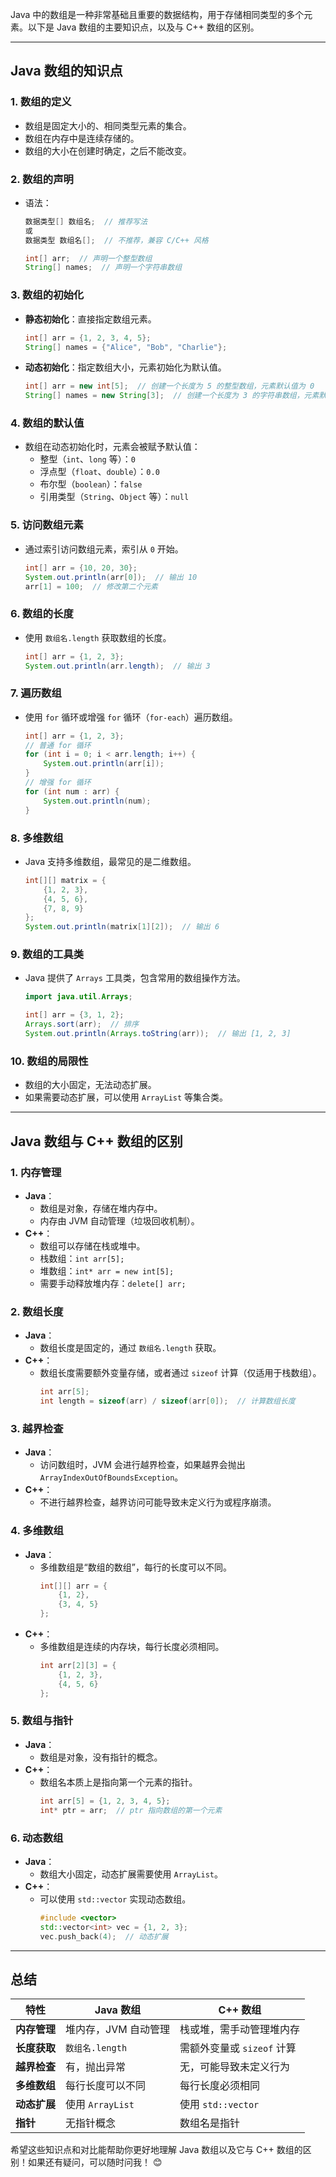 Java 中的数组是一种非常基础且重要的数据结构，用于存储相同类型的多个元素。以下是 Java 数组的主要知识点，以及与 C++ 数组的区别。

---

## **Java 数组的知识点**

### 1. **数组的定义**
   - 数组是固定大小的、相同类型元素的集合。
   - 数组在内存中是连续存储的。
   - 数组的大小在创建时确定，之后不能改变。

### 2. **数组的声明**
   - 语法：
     ```java
     数据类型[] 数组名;  // 推荐写法
     或
     数据类型 数组名[];  // 不推荐，兼容 C/C++ 风格
     ```
     ```java
     int[] arr;  // 声明一个整型数组
     String[] names;  // 声明一个字符串数组
     ```

### 3. **数组的初始化**
   - **静态初始化**：直接指定数组元素。
     ```java
     int[] arr = {1, 2, 3, 4, 5};
     String[] names = {"Alice", "Bob", "Charlie"};
     ```
   - **动态初始化**：指定数组大小，元素初始化为默认值。
     ```java
     int[] arr = new int[5];  // 创建一个长度为 5 的整型数组，元素默认值为 0
     String[] names = new String[3];  // 创建一个长度为 3 的字符串数组，元素默认值为 null
     ```

### 4. **数组的默认值**
   - 数组在动态初始化时，元素会被赋予默认值：
     - 整型（`int`、`long` 等）：`0`
     - 浮点型（`float`、`double`）：`0.0`
     - 布尔型（`boolean`）：`false`
     - 引用类型（`String`、`Object` 等）：`null`

### 5. **访问数组元素**
   - 通过索引访问数组元素，索引从 `0` 开始。
     ```java
     int[] arr = {10, 20, 30};
     System.out.println(arr[0]);  // 输出 10
     arr[1] = 100;  // 修改第二个元素
     ```

### 6. **数组的长度**
   - 使用 `数组名.length` 获取数组的长度。
     ```java
     int[] arr = {1, 2, 3};
     System.out.println(arr.length);  // 输出 3
     ```

### 7. **遍历数组**
   - 使用 `for` 循环或增强 `for` 循环（`for-each`）遍历数组。
     ```java
     int[] arr = {1, 2, 3};
     // 普通 for 循环
     for (int i = 0; i < arr.length; i++) {
         System.out.println(arr[i]);
     }
     // 增强 for 循环
     for (int num : arr) {
         System.out.println(num);
     }
     ```

### 8. **多维数组**
   - Java 支持多维数组，最常见的是二维数组。
     ```java
     int[][] matrix = {
         {1, 2, 3},
         {4, 5, 6},
         {7, 8, 9}
     };
     System.out.println(matrix[1][2]);  // 输出 6
     ```

### 9. **数组的工具类**
   - Java 提供了 `Arrays` 工具类，包含常用的数组操作方法。
     ```java
     import java.util.Arrays;

     int[] arr = {3, 1, 2};
     Arrays.sort(arr);  // 排序
     System.out.println(Arrays.toString(arr));  // 输出 [1, 2, 3]
     ```

### 10. **数组的局限性**
   - 数组的大小固定，无法动态扩展。
   - 如果需要动态扩展，可以使用 `ArrayList` 等集合类。

---

## **Java 数组与 C++ 数组的区别**

### 1. **内存管理**
   - **Java**：
     - 数组是对象，存储在堆内存中。
     - 内存由 JVM 自动管理（垃圾回收机制）。
   - **C++**：
     - 数组可以存储在栈或堆中。
     - 栈数组：`int arr[5];`
     - 堆数组：`int* arr = new int[5];`
     - 需要手动释放堆内存：`delete[] arr;`

### 2. **数组长度**
   - **Java**：
     - 数组长度是固定的，通过 `数组名.length` 获取。
   - **C++**：
     - 数组长度需要额外变量存储，或者通过 `sizeof` 计算（仅适用于栈数组）。
       ```cpp
       int arr[5];
       int length = sizeof(arr) / sizeof(arr[0]);  // 计算数组长度
       ```

### 3. **越界检查**
   - **Java**：
     - 访问数组时，JVM 会进行越界检查，如果越界会抛出 `ArrayIndexOutOfBoundsException`。
   - **C++**：
     - 不进行越界检查，越界访问可能导致未定义行为或程序崩溃。

### 4. **多维数组**
   - **Java**：
     - 多维数组是“数组的数组”，每行的长度可以不同。
       ```java
       int[][] arr = {
           {1, 2},
           {3, 4, 5}
       };
       ```
   - **C++**：
     - 多维数组是连续的内存块，每行长度必须相同。
       ```cpp
       int arr[2][3] = {
           {1, 2, 3},
           {4, 5, 6}
       };
       ```

### 5. **数组与指针**
   - **Java**：
     - 数组是对象，没有指针的概念。
   - **C++**：
     - 数组名本质上是指向第一个元素的指针。
       ```cpp
       int arr[5] = {1, 2, 3, 4, 5};
       int* ptr = arr;  // ptr 指向数组的第一个元素
       ```

### 6. **动态数组**
   - **Java**：
     - 数组大小固定，动态扩展需要使用 `ArrayList`。
   - **C++**：
     - 可以使用 `std::vector` 实现动态数组。
       ```cpp
       #include <vector>
       std::vector<int> vec = {1, 2, 3};
       vec.push_back(4);  // 动态扩展
       ```

---

## **总结**
| 特性                | Java 数组                          | C++ 数组                          |
|---------------------|------------------------------------|-----------------------------------|
| **内存管理**        | 堆内存，JVM 自动管理               | 栈或堆，需手动管理堆内存          |
| **长度获取**        | `数组名.length`                    | 需额外变量或 `sizeof` 计算        |
| **越界检查**        | 有，抛出异常                       | 无，可能导致未定义行为            |
| **多维数组**        | 每行长度可以不同                   | 每行长度必须相同                  |
| **动态扩展**        | 使用 `ArrayList`                   | 使用 `std::vector`                |
| **指针**            | 无指针概念                         | 数组名是指针                      |

希望这些知识点和对比能帮助你更好地理解 Java 数组以及它与 C++ 数组的区别！如果还有疑问，可以随时问我！ 😊